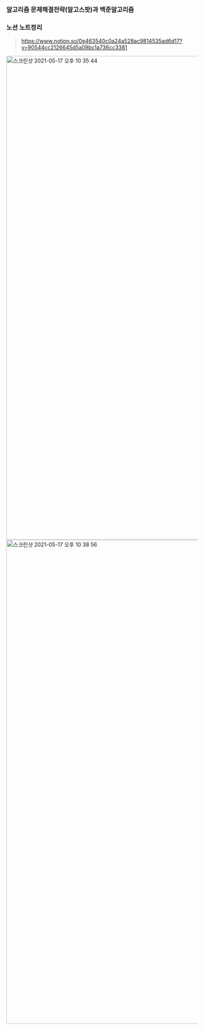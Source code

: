 ### 알고리즘 문제해결전략(알고스팟)과 백준알고리즘

### 노션 노트정리
> https://www.notion.so/0e463540c0a24a528ac9814535ad6d17?v=90544cc2126645d5a09bc1a736cc3381

<img width="1274" alt="스크린샷 2021-05-17 오후 10 35 44" src="https://user-images.githubusercontent.com/23496927/118497688-422e3500-b760-11eb-8880-1e44e7e4ef29.png">

<img width="1274" alt="스크린샷 2021-05-17 오후 10 38 56" src="https://user-images.githubusercontent.com/23496927/118498166-b23cbb00-b760-11eb-8c58-e7a56b602159.png">
